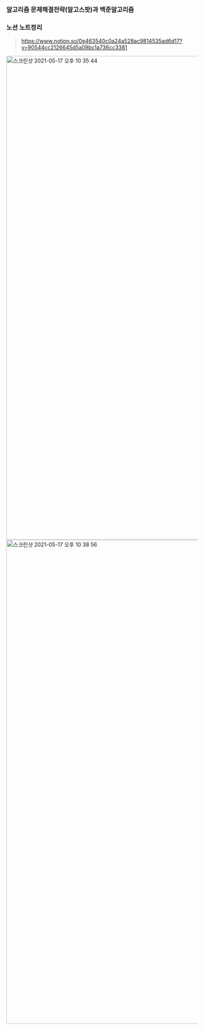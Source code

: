 ### 알고리즘 문제해결전략(알고스팟)과 백준알고리즘

### 노션 노트정리
> https://www.notion.so/0e463540c0a24a528ac9814535ad6d17?v=90544cc2126645d5a09bc1a736cc3381

<img width="1274" alt="스크린샷 2021-05-17 오후 10 35 44" src="https://user-images.githubusercontent.com/23496927/118497688-422e3500-b760-11eb-8880-1e44e7e4ef29.png">

<img width="1274" alt="스크린샷 2021-05-17 오후 10 38 56" src="https://user-images.githubusercontent.com/23496927/118498166-b23cbb00-b760-11eb-8c58-e7a56b602159.png">
